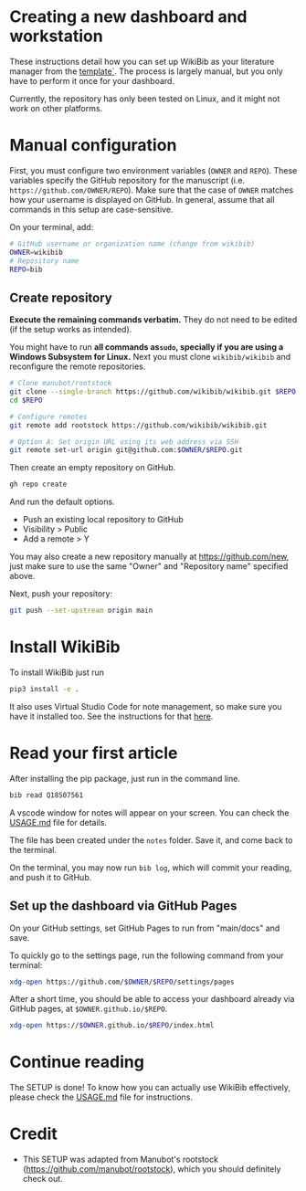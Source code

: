 # Creating a new dashboard and workstation

These instructions detail how you can set up WikiBib as your literature manager from the [template`](https://github.com/wikibib/wikibib).
The process is largely manual, but you only have to perform it once for your dashboard. 

Currently, the repository has only been tested on Linux, and it might not work on other platforms. 

# Manual configuration

First, you must configure two environment variables (`OWNER` and `REPO`).
These variables specify the GitHub repository for the manuscript (i.e. `https://github.com/OWNER/REPO`).
Make sure that the case of `OWNER` matches how your username is displayed on GitHub.
In general, assume that all commands in this setup are case-sensitive.

On your terminal, add: 
```sh
# GitHub username or organization name (change from wikibib)
OWNER=wikibib
# Repository name
REPO=bib
```

## Create repository

**Execute the remaining commands verbatim.**
They do not need to be edited (if the setup works as intended).

You might have to run  **all commands as`sudo`, specially if you are using a Windows Subsystem for Linux.** 
Next you must clone `wikibib/wikibib` and reconfigure the remote repositories. 


```sh
# Clone manubot/rootstock
git clone --single-branch https://github.com/wikibib/wikibib.git $REPO
cd $REPO

# Configure remotes
git remote add rootstock https://github.com/wikibib/wikibib.git

# Option A: Set origin URL using its web address via SSH
git remote set-url origin git@github.com:$OWNER/$REPO.git
```

Then create an empty repository on GitHub. 

```sh
gh repo create
```
And run the default options.
 * Push an existing local repository to GitHub
 * Visibility  > Public
 * Add a remote > Y

You may also create a new repository manually at <https://github.com/new>, just make sure to use the same "Owner" and "Repository name" specified above. 

Next, push your repository:

```sh
git push --set-upstream origin main
```

# Install WikiBib

To install WikiBib just run
```bash
pip3 install -e . 
```

It also uses Virtual Studio Code for note management, so make sure you have it installed too. 
See the instructions for that [here](https://code.visualstudio.com/docs/setup/linux).


# Read your first article

After installing the pip package, just run in the command line.
 
 

```bash
bib read Q18507561
```

A vscode window for notes will appear on your screen.
You can check the [USAGE.md](./USAGE.md) file for details.

The file has been created under the `notes` folder. 
Save it, and come back to the terminal. 

On the terminal, you may now run `bib log`, which will commit your reading, and push it to GitHub.

## Set up the dashboard via GitHub Pages

On your GitHub settings, set GitHub Pages to run from "main/docs" and save.

To quickly go to the settings page, run the following command from your terminal:

```bash
xdg-open https://github.com/$OWNER/$REPO/settings/pages
```

After a short time, you should be able to access your dashboard already via GitHub pages, at `$OWNER.github.io/$REPO`. 

 ```bash
 xdg-open https://$OWNER.github.io/$REPO/index.html
 ```

# Continue reading

The SETUP is done! To know how you can actually use WikiBib effectively, please check the [USAGE.md](./USAGE.md) file for instructions.

# Credit

* This SETUP was adapted from Manubot's rootstock (<https://github.com/manubot/rootstock>), which you should definitely check out. 
